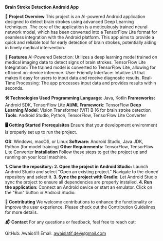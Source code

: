 **Brain Stroke Detection Android App**

**🚀 Project Overview**
This project is an AI-powered Android application designed to detect brain strokes using advanced Deep Learning techniques. The core of the application is a meticulously trained neural network model, which has been converted into a TensorFlow Lite format for seamless integration with the Android platform. This app aims to provide a quick and reliable tool for early detection of brain strokes, potentially aiding in timely medical intervention.

**🎯 Features**
AI-Powered Detection: Utilizes a deep learning model trained on medical imaging data to detect signs of brain strokes.
TensorFlow Lite Integration: The trained model is converted to TensorFlow Lite, allowing for efficient on-device inference.
User-Friendly Interface: Intuitive UI that makes it easy for users to input data and receive diagnostic results.
Real-Time Processing: The app processes input data and provides results within seconds.

**🛠️ Technologies Used**
**Programming Language:** Java, Kotlin
**Frameworks:** Android SDK, TensorFlow Lite
**AI/ML Framework:** TensorFlow
**Deep Learning Model:** Vision Transformer (ViT) B 16 for brain stroke detection
**Tools**: Android Studio, Python, TensorFlow, TensorFlow Lite Converter

**🖥️ Getting Started**
**Prerequisites**
Ensure that your development environment is properly set up to run the project.

**OS:** Windows, macOS, or Linux
**Software:** Android Studio, Java JDK, Python (for model training)
**Other Requirements:** TensorFlow, TensorFlow Lite Converter
**Installation**
Follow these steps to get the project up and running on your local machine.

**1. Clone the repository:**
**2. Open the project in Android Studio:**
Launch Android Studio and select "Open an existing project."
Navigate to the cloned repository and select it.
**3. Sync the project with Gradle:**
Let Android Studio sync the project to ensure all dependencies are properly installed.
**4. Run the application:**
Connect an Android device or start an emulator.
Click on the "Run" button in Android Studio.

**🤝 Contributing**
We welcome contributions to enhance the functionality or improve the user experience. Please check out the Contribution Guidelines for more details.

**📬 Contact**
For any questions or feedback, feel free to reach out:

GitHub: Awais411
Email: awaislatif.dev@gmail.com


